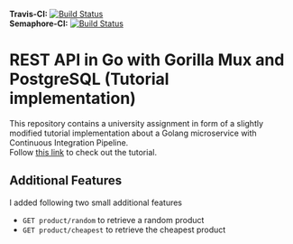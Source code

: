 **Travis-CI:** [![Build Status](https://travis-ci.com/ju135/go-mux.svg?branch=main)](https://travis-ci.com/ju135/go-mux) <br>
**Semaphore-CI:** [![Build Status](https://ju135.semaphoreci.com/badges/go-mux/branches/master.svg?style=shields)](https://ju135.semaphoreci.com/projects/go-mux)

# REST API in Go with Gorilla Mux and PostgreSQL (Tutorial implementation)

This repository contains a university assignment in form of a slightly modified tutorial implementation about a Golang microservice with Continuous Integration Pipeline. <br>
Follow [this link](https://semaphoreci.com/community/tutorials/building-and-testing-a-rest-api-in-go-with-gorilla-mux-and-postgresql) to check out the tutorial.

## Additional Features
I added following two small additional features
* `GET product/random` to retrieve a random product
* `GET product/cheapest` to retrieve the cheapest product

